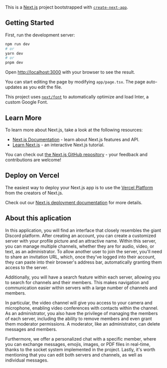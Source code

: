 This is a [Next.js](https://nextjs.org/) project bootstrapped with [`create-next-app`](https://github.com/vercel/next.js/tree/canary/packages/create-next-app).

## Getting Started

First, run the development server:

```bash
npm run dev
# or
yarn dev
# or
pnpm dev
```

Open [http://localhost:3000](http://localhost:3000) with your browser to see the result.

You can start editing the page by modifying `app/page.tsx`. The page auto-updates as you edit the file.

This project uses [`next/font`](https://nextjs.org/docs/basic-features/font-optimization) to automatically optimize and load Inter, a custom Google Font.

## Learn More

To learn more about Next.js, take a look at the following resources:

- [Next.js Documentation](https://nextjs.org/docs) - learn about Next.js features and API.
- [Learn Next.js](https://nextjs.org/learn) - an interactive Next.js tutorial.

You can check out [the Next.js GitHub repository](https://github.com/vercel/next.js/) - your feedback and contributions are welcome!

## Deploy on Vercel

The easiest way to deploy your Next.js app is to use the [Vercel Platform](https://vercel.com/new?utm_medium=default-template&filter=next.js&utm_source=create-next-app&utm_campaign=create-next-app-readme) from the creators of Next.js.

Check out our [Next.js deployment documentation](https://nextjs.org/docs/deployment) for more details.

## About this aplication

In this application, you will find an interface that closely resembles the giant Discord platform. After creating an account, you can create a customized server with your profile picture and an attractive name. Within this server, you can manage multiple channels, whether they are for audio, video, or text, as an administrator. To allow another user to join the server, you'll need to share an invitation URL, which, once they've logged into their account, they can paste into their browser's address bar, automatically granting them access to the server.

Additionally, you will have a search feature within each server, allowing you to search for channels and their members. This makes navigation and communication easier within servers with a large number of channels and members.

In particular, the video channel will give you access to your camera and microphone, enabling video conferences with contacts within the channel. As an administrator, you also have the privilege of managing the members of each server, including the ability to remove members and even grant them moderator permissions. A moderator, like an administrator, can delete messages and members.

Furthermore, we offer a personalized chat with a specific member, where you can exchange messages, emojis, images, or PDF files in real-time, thanks to the socket system implemented in the project. Lastly, it's worth mentioning that you can edit both servers and channels, as well as individual messages.
